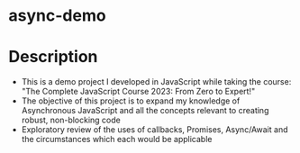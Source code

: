 # async-demo
# Description
- This is a demo project I developed in JavaScript while taking the course: "The Complete JavaScript Course 2023: From Zero to Expert!"
- The objective of this project is to expand my knowledge of Asynchronous JavaScript and all the concepts relevant to creating robust, non-blocking code
- Exploratory review of the uses of callbacks, Promises, Async/Await and the circumstances which each would be applicable
